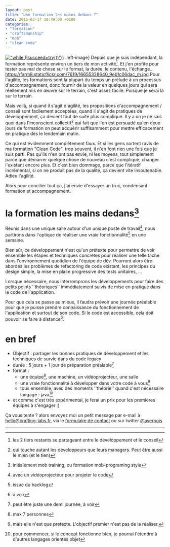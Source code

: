 ```yaml
---
layout: post
title: "Une formation les mains dedans ?"
date: 2015-03-17 10:49:00 +0100
categories: 
- "formation"
- "craftsmanship"
- "mob"
- "clean code"
---
```

[!["while (!succeed=try())"](https://farm8.staticflickr.com/7619/16655328640_9eb1c06dac_m.jpg)](https://www.flickr.com/photos/antoinevernois/16655328640){: .left-image} 
Depuis que je suis indépendant, la formation représente environ un tiers de mon activité[^1].
Et j'en profite pour tester pas mal de chose sur le format, la durée, le contenu, l'échange...
https://farm8.staticflickr.com/7619/16655328640_9eb1c06dac_m.jpg
Pour l'agilité, les formations sont la plupart du temps un prélude à un processus d'accompagnement, donc fournir de la valeur en quelques jours qui sera réellement mis en œuvre sur le terrain, c'est assez facile. Puisque je serai là sur le terrain.

Mais voilà, si quand il s'agit d'agilité, les propositions d'accompagnement / conseil sont facilement acceptées, quand il s'agit de pratiques de développement, ça devient tout de suite plus compliqué.
Il y a un je ne sais quoi dans l'inconscient collectif[^2] qui fait que l'on est persuadé qu'en deux jours de formation on peut acquérir suffisamment pour mettre efficacement en pratique dès le lendemain matin.


Ce qui est évidemment complètement faux. Et si les gens sortent ravis de ma formation "Clean Code", trop souvent, il n'en font rien une fois que je suis parti.
Pas qu'ils n'en ont pas envie, ni les moyens, tout simplement parce que démarrer quelque chose de nouveau c'est compliqué, changer l'existant encore plus.
Et c'est bien dommage, parce que l'itératif incrémental, si on ne produit pas de la qualité, ça devient vite insoutenable. Adieu l'agilité.

Alors pour concilier tout ça, j'ai envie d'essayer un truc, condensant formation et accompagnement.

# la formation les mains dedans[^3]

Réunis dans une unique salle autour d'un unique poste de travail[^4], nous partirons dans l'optique de réaliser une vraie fonctionnalité[^5] en une semaine.

Bien sûr, ce développement n'est qu'un prétexte pour permettre de voir ensemble les étapes et techniques concrètes pour réaliser une telle tache dans l'environnement quotidien de l'équipe de dév.
Pourront alors être abordés les problèmes de refactoring de code existant, les principes du design simple, la mise en place progressive des tests unitaires, ...

Lorsque nécessaire, nous interromprons les développements pour faire des petits points ''théoriques'' immédiatement suivis de mise en pratique dans le code de l'application.

Pour que cela se passe au mieux, il faudra prévoir une journée préalable pour que je puisse prendre connaissance du fonctionnement de l'application et surtout de son code. Si le code est accessible, cela doit pouvoir se faire à distance[^6].

# en bref

* Objectif : partager les bonnes pratiques de développement et les techniques de survie dans du code legacy
* durée : 5 jours + 1 jour de préparation préalable[^7]
* format : 
	* une équipe[^8], une machine, un vidéoprojecteur, une salle
	* une vraie fonctionnalité à développer dans votre code à vous[^10]
	* tous ensemble, avec des moments ''théorie'' quand c'est nécessaire
	 langage : java[^9]
* et comme c'est très expérimental, je ferai un prix pour les premières équipes à s'engager :)


Ça vous tente ? alors envoyez moi un petit message par e-mail à [hello@crafting-labs.fr](mailto:hello@crafting-labs.fr), via le [formulaire de contact](/contact/) ou sur twitter [@avernois](https://twitter.com/avernois)

------

[^1]: les 2 tiers restants se partageant entre le développement et le conseil
[^2]: qui touche autant les développeurs que leurs managers. Peut être aussi le mien (et le tien)
[^3]: initialement mob training, ou formation mob-programing style
[^4]: avec un vidéoprojecteur pour projeter le code
[^5]: issue du backlog
[^6]: à voir
[^7]: peut être juste une demi journée, à voir
[^8]: max 7 personnes
[^9]: pour commencer, si le concept fonctionne bien, je pourrai l'étendre à d'autres langages orientés objet
[^10]: mais elle n'est que pretexte. L'objectif premier n'est pas de la réaliser.